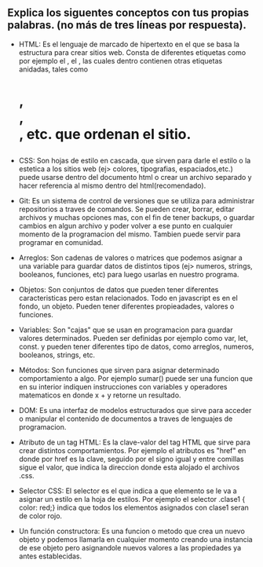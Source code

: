 ## Explica los siguentes conceptos con tus propias palabras. (no más de tres líneas por respuesta).

* HTML:
Es el lenguaje de marcado de hipertexto en el que se basa la estructura para crear sitios web. Consta de diferentes etiquetas como por ejemplo el <head>,
el <body>, las cuales dentro contienen otras etiquetas anidadas, tales como <h1>, <div>, <footer>, etc. que ordenan el sitio.

* CSS:
Son hojas de estilo en cascada, que sirven para darle el estilo o la estetica a los sitios web (ej> colores, tipografias, espaciados,etc.)
puede usarse dentro del documento html o crear un archivo separado y hacer referencia al mismo dentro del html(recomendado).

* Git:
Es un sistema de control de versiones que se utiliza para administrar repositorios a traves de comandos. Se pueden crear, borrar, editar archivos y muchas opciones mas, con el fin de tener backups, o guardar cambios en algun archivo y poder volver a ese punto en cualquier momento de la programacion del mismo. Tambien puede servir para programar en comunidad.

* Arreglos:
Son cadenas de valores o matrices que podemos asignar a una variable para guardar datos de distintos tipos  (ej> numeros, strings, booleanos, funciones, etc) para luego usarlas en nuestro programa.

* Objetos:
Son conjuntos de datos que pueden tener diferentes caracteristicas pero estan relacionados. Todo en javascript es en el fondo, un objeto. Pueden tener diferentes propieadades, valores o funciones.

* Variables:
Son "cajas" que se usan en programacion para guardar valores determinados. Pueden ser definidas por ejemplo como var, let, const. y pueden tener diferentes tipo de datos, como arreglos, numeros, booleanos, strings, etc.  

* Métodos:
Son funciones que sirven para asignar determinado comportamiento a algo. Por ejemplo sumar() puede ser una funcion que en su interior indiquen instrucciones con variables y operadores matematicos en donde x + y retorne un resultado.

* DOM:
Es una interfaz de modelos estructurados que sirve para acceder o manipular el contenido de documentos a traves de lenguajes de programacion.

* Atributo de un tag HTML:
Es la clave-valor del tag HTML que sirve para crear distintos comportamientos. Por ejemplo <link href="theme.css"> el atributos es "href" en donde por href es la clave, seguido por el signo igual y entre comillas sigue el valor, que indica la direccion donde esta alojado el archivos .css.

* Selector CSS:
El selector es el que indica a que elemento se le va a asignar un estilo en la hoja de estilos. Por ejemplo el selector .clase1 { color: red;}
indica que todos los elementos asignados con clase1 seran de color rojo.

* Un función constructora:
Es una funcion o metodo que crea un nuevo objeto y podemos llamarla en cualquier momento creando una instancia de ese objeto pero asignandole nuevos valores a las propiedades ya antes establecidas.

